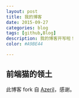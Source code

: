 ```yaml
---
layout: post
title: 我的博客
date: 2015-09-27
categories: blog
tags: [github,Blog]
description: 我的博客开写啦！
color: #A9BE44

---
```


## 前端猫的领土
此博客 fork 自 [Azeril](http://azeril.me)，感谢。
